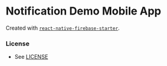# Notification Demo Mobile App

Created with [`react-native-firebase-starter`](https://github.com/invertase/react-native-firebase-starter).

### License

- See [LICENSE](/LICENSE)
